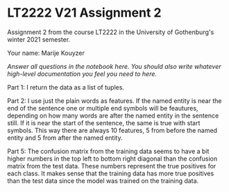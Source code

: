 # LT2222 V21 Assignment 2

Assignment 2 from the course LT2222 in the University of Gothenburg's winter 2021 semester.

Your name: Marije Kouyzer

*Answer all questions in the notebook here.  You should also write whatever high-level documentation you feel you need to here.*

Part 1: I return the data as a list of tuples.

Part 2: I use just the plain words as features. If the named entity is near the end of the sentence one or multiple end symbols will be feautures, depending on how many words are after the named entity in the sentence still. If it is near the start of the sentence, the same is true with start symbols. This way there are always 10 features, 5 from before the named entity and 5 from after the named entity.

Part 5: The confusion matrix from the training data seems to have a bit higher numbers in the top left to bottom right diagonal than the confusion matrix from the test data. These numbers represent the true positives for each class. It makes sense that the training data has more true positives than the test data since the model was trained on the training data.